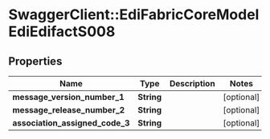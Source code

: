 # SwaggerClient::EdiFabricCoreModelEdiEdifactS008

## Properties
Name | Type | Description | Notes
------------ | ------------- | ------------- | -------------
**message_version_number_1** | **String** |  | [optional] 
**message_release_number_2** | **String** |  | [optional] 
**association_assigned_code_3** | **String** |  | [optional] 


